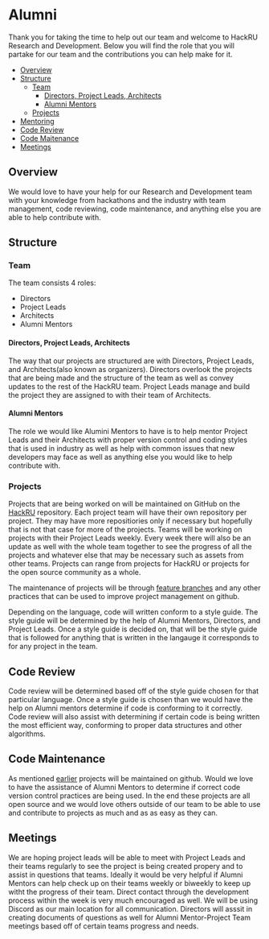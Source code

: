 # Alumni

Thank you for taking the time to help out our team and welcome to HackRU Research and Development.  Below you will find the role that you will partake for our team and the contributions you can help make for it.

* [Overview](#overview)
* [Structure](#structure)
  * [Team](#team)
    * [Directors, Project Leads, Architects](#directors-project-leads-architects)
    * [Alumni Mentors](#alumni-mentors)
  * [Projects](#projects)
* [Mentoring](#mentoring)
* [Code Review](#code-review)
* [Code Maitenance](#code-maintenance)
* [Meetings](#meetings)


## Overview

We would love to have your help for our Research and Development team with your knowledge from hackathons and the industry with team management, code reviewing, code maintenance, and anything else you are able to help contribute with.

## Structure

### Team

The team consists 4 roles:
* Directors
* Project Leads
* Architects
* Alumni Mentors

#### Directors, Project Leads, Architects
The way that our projects are structured are with Directors, Project Leads, and Architects(also known as organizers).  Directors overlook the projects that are being made and the structure of the team as well as convey updates to the rest of the HackRU team.  Project Leads manage and build the project they are assigned to with their team of Architects.

#### Alumni Mentors
The role we would like  Alumini Mentors to have is to help mentor Project Leads and their Architects with proper version control and coding styles that is used in industry as well as help with common issues that new developers may face as well as anything else you would like to help contribute with.

### Projects
Projects that are being worked on will be maintained on GitHub on the [HackRU](http://www.github.com/HackRU) repository.  Each project team will have their own repository per project.  They may have more repositiories only if necessary but hopefully that is not that case for more of the projects.  Teams will be working on projects with their Project Leads weekly.  Every week there will also be an update as well with the whole team together to see the progress of all the projects and whatever else that may be necessary such as assets from other teams.  Projects can range from projects for HackRU or projects for the open source community as a whole.

The  maintenance of projects will be through [feature branches](https://github.com/HackRU/handbook/blob/master/project-leads.md#feature-branches-and-the-rd-dev-flow) and any other practices that can be used to improve project management on github.

Depending on the language, code will written conform to a style guide.  The style guide will be determined by the help of Alumni Mentors, Directors, and Project Leads.  Once a style guide is decided on, that will be the style guide that is followed for anything that is written in the langauge it corresponds to for any project in the team.

## Code Review
Code review will be determined based off of the style guide chosen for that particular language.  Once a style guide is chosen than we would have the help on Alumni mentors determine if code is conforming to it correctly.  Code review will also assist with determining if certain code is being written the most efficient way, conforming to proper data structures and other algorithms. 

## Code Maintenance
As mentioned [earlier](#projects) projects will be maintained on github.  Would we love to have the assistance of Alumni Mentors to determine if correct code version control practices are being used.  In the end these projects are all open source and we would love others outside of our team to be able to use and contribute to projects as much and as as easy as they can.

## Meetings
We are hoping project leads will be able to meet with Project Leads and their teams regularly to see the project is being created propery and to assist in questions that teams.  Ideally it would be very helpful if Alumni Mentors can help check up on their teams weekly or biweekly to keep up witht the progress of their team.  Direct contact through the development process within the week is very much encouraged as well.  We will be using Discord as our main location for all communication.  Directors will asssit in creating documents of questions as well for Alumni Mentor-Project Team meetings based off of certain teams progress and needs.

